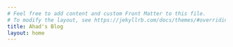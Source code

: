```yaml
---
# Feel free to add content and custom Front Matter to this file.
# To modify the layout, see https://jekyllrb.com/docs/themes/#overriding-theme-defaults
title: Ahad's Blog
layout: home
---
```

